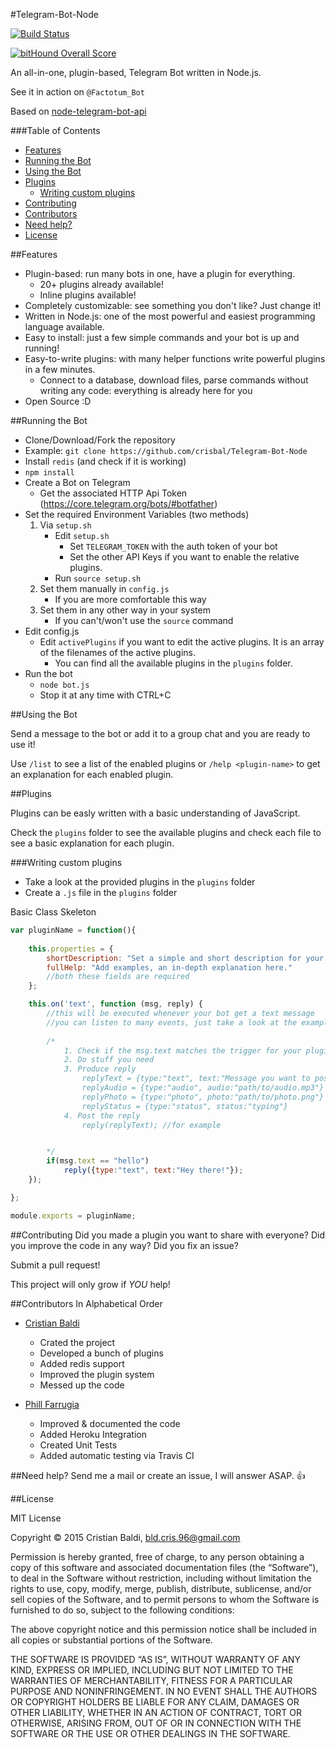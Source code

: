 #Telegram-Bot-Node

[![Build Status](https://travis-ci.org/crisbal/Telegram-Bot-Node.svg?branch=master)](https://travis-ci.org/crisbal/Telegram-Bot-Node)

[![bitHound Overall Score](https://www.bithound.io/github/crisbal/Telegram-Bot-Node/badges/score.svg)](https://www.bithound.io/github/crisbal/Telegram-Bot-Node)

An all-in-one, plugin-based, Telegram Bot written in Node.js. 

See it in action on `@Factotum_Bot`

Based on [node-telegram-bot-api](https://github.com/yagop/node-telegram-bot-api) 

<!-- START doctoc generated TOC please keep comment here to allow auto update -->
<!-- DON'T EDIT THIS SECTION, INSTEAD RE-RUN doctoc TO UPDATE -->
###Table of Contents

- [Features](#features)
- [Running the Bot](#running-the-bot)
- [Using the Bot](#using-the-bot)
- [Plugins](#plugins)
  - [Writing custom plugins](#writing-custom-plugins)
- [Contributing](#contributing)
- [Contributors](#contributors)
- [Need help?](#need-help)
- [License](#license)

<!-- END doctoc generated TOC please keep comment here to allow auto update -->

##Features

* Plugin-based: run many bots in one, have a plugin for everything.
    * 20+ plugins already available!
    * Inline plugins available!
* Completely customizable: see something you don't like? Just change it!
* Written in Node.js: one of the most powerful and easiest programming language available.
* Easy to install: just a few simple commands and your bot is up and running!
* Easy-to-write plugins: with many helper functions write powerful plugins in a few minutes. 
    * Connect to a database, download files, parse commands without writing any code: everything is already here for you   
* Open Source :D

##Running the Bot

* Clone/Download/Fork the repository
* Example: `git clone https://github.com/crisbal/Telegram-Bot-Node`
* Install `redis` (and check if it is working)
* `npm install`
* Create a Bot on Telegram 
    * Get the associated HTTP Api Token (https://core.telegram.org/bots/#botfather)
* Set the required Environment Variables (two methods)
    1. Via `setup.sh`
        * Edit `setup.sh`
            * Set `TELEGRAM_TOKEN` with the auth token of your bot
            * Set the other API Keys if you want to enable the relative plugins.
        * Run `source setup.sh`
    2. Set them manually in `config.js`
        * If you are more comfortable this way
    3. Set them in any other way in your system
        * If you can't/won't use the `source` command     
* Edit config.js
    * Edit `activePlugins` if you want to edit the active plugins. It is an array of the filenames of the active plugins. 
        * You can find all the available plugins in the `plugins` folder.
* Run the bot
    * `node bot.js` 
    * Stop it at any time with CTRL+C

##Using the Bot

Send a message to the bot or add it to a group chat and you are ready to use it!

Use ```/list``` to see a list of the enabled plugins or ```/help <plugin-name>``` to get an explanation for each enabled plugin.

##Plugins

Plugins can be easly written with a basic understanding of JavaScript.

Check the ```plugins``` folder to see the available plugins and check each file to see a basic explanation for each plugin.

###Writing custom plugins

* Take a look at the provided plugins in the ```plugins``` folder
* Create a ```.js``` file in the ```plugins``` folder

Basic Class Skeleton
``` javascript
var pluginName = function(){
    
    this.properties = {
        shortDescription: "Set a simple and short description for your plugin here.",
        fullHelp: "Add examples, an in-depth explanation here."
        //both these fields are required
    };

    this.on('text', function (msg, reply) {
        //this will be executed whenever your bot get a text message
        //you can listen to many events, just take a look at the example plugins.
        
        /*
            1. Check if the msg.text matches the trigger for your plugin
            2. Do stuff you need
            3. Produce reply 
                replyText = {type:"text", text:"Message you want to post"}
                replyAudio = {type:"audio", audio:"path/to/audio.mp3"}
                replyPhoto = {type:"photo", photo:"path/to/photo.png"}
                replyStatus = {type:"status", status:"typing"}
            4. Post the reply
                reply(replyText); //for example


        */
        if(msg.text == "hello")
            reply({type:"text", text:"Hey there!"});
    });

};

module.exports = pluginName;
```

##Contributing
Did you made a plugin you want to share with everyone? Did you improve the code in any way? Did you fix an issue?

Submit a pull request! 

This project will only grow if *YOU* help!

##Contributors
In Alphabetical Order

* [Cristian Baldi](https://github.com/crisbal/)
    * Crated the project
    * Developed a bunch of plugins
    * Added redis support
    * Improved the plugin system
    * Messed up the code
    
* [Phill Farrugia](https://github.com/phillfarrugia/)
    * Improved & documented the code
    * Added Heroku Integration
    * Created Unit Tests
    * Added automatic testing via Travis CI 
    
##Need help?
Send me a mail or create an issue, I will answer ASAP. :+1:

##License

MIT License

Copyright © 2015 Cristian Baldi, bld.cris.96@gmail.com

Permission is hereby granted, free of charge, to any person obtaining a copy of this software and associated documentation files (the “Software”), to deal in the Software without restriction, including without limitation the rights to use, copy, modify, merge, publish, distribute, sublicense, and/or sell copies of the Software, and to permit persons to whom the Software is furnished to do so, subject to the following conditions:

The above copyright notice and this permission notice shall be included in all copies or substantial portions of the Software.

THE SOFTWARE IS PROVIDED “AS IS”, WITHOUT WARRANTY OF ANY KIND, EXPRESS OR IMPLIED, INCLUDING BUT NOT LIMITED TO THE WARRANTIES OF MERCHANTABILITY, FITNESS FOR A PARTICULAR PURPOSE AND NONINFRINGEMENT. IN NO EVENT SHALL THE AUTHORS OR COPYRIGHT HOLDERS BE LIABLE FOR ANY CLAIM, DAMAGES OR OTHER LIABILITY, WHETHER IN AN ACTION OF CONTRACT, TORT OR OTHERWISE, ARISING FROM, OUT OF OR IN CONNECTION WITH THE SOFTWARE OR THE USE OR OTHER DEALINGS IN THE SOFTWARE.
